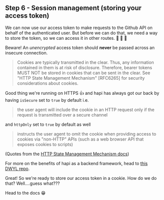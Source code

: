 ## Step 6 - Session management (storing your access token)

We can now use our access token to make requests to the Github API on behalf of the authenticated user. But before we can do that, we need a way to store the token, so we can access it in other routes. :cookie: :cookie: :cookie:

Beware! An _unencrypted_ access token should **never** be passed across an insecure connection.
> Cookies are typically transmitted in the clear.  Thus, any
   information contained in them is at risk of disclosure.  Therefore,
   bearer tokens MUST NOT be stored in cookies that can be sent in the
   clear.  See "HTTP State Management Mechanism" [RFC6265] for security
   considerations about cookies.

Good thing we're running on HTTPS :+1: and hapi has always got our back by having `isSecure` set to `true` by default i.e.
> the user agent will include the cookie in an HTTP request only if the request is transmitted over a secure channel

and `httpOnly` set to `true` by default as well
> instructs the user agent to omit the cookie when providing access to cookies via "non-HTTP" APIs (such as a web browser API that exposes cookies to scripts)

(Quotes from the [HTTP State Management Mechanism docs](https://tools.ietf.org/html/rfc6265))

For more on the benefits of hapi as a backend framework, head to [this DWYL repo](https://github.com/dwyl/learn-hapi#why-hapi-instead-of-xyz-framework).


Great! So we're ready to store our access token in a cookie. How do we do that? Well....guess what???

Head to the docs :grin:
